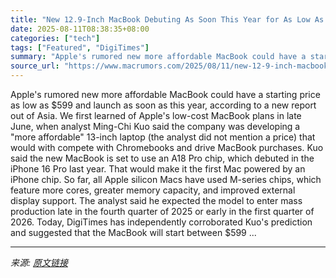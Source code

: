 ```yaml
---
title: "New 12.9-Inch MacBook Debuting As Soon This Year for As Low As $599"
date: 2025-08-11T08:38:35+08:00
categories: ["tech"]
tags: ["Featured", "DigiTimes"]
summary: "Apple's rumored new more affordable MacBook could have a starting price as low as &#36;599 and launch as soon as this year, according to a new report out of Asia. We first learned of Apple's low-cost "
source_url: "https://www.macrumors.com/2025/08/11/new-12-9-inch-macbook-launch-this-year-599-price/"
---
```


Apple's rumored new more affordable MacBook could have a starting price as low as &#36;599 and launch as soon as this year, according to a new report out of Asia. We first learned of Apple's low-cost MacBook plans in late June, when analyst Ming-Chi Kuo said the company was developing a "more affordable" 13-inch laptop (the analyst did not mention a price) that would with compete with Chromebooks and drive MacBook purchases. Kuo said the new MacBook is set to use an A18 Pro chip, which debuted in the iPhone 16 Pro last year. That would make it the first Mac powered by an iPhone chip. So far, all Apple silicon Macs have used M-series chips, which feature more cores, greater memory capacity, and improved external display support. The analyst said he expected the model to enter mass production late in the fourth quarter of 2025 or early in the first quarter of 2026. Today, DigiTimes has independently corroborated Kuo's prediction and suggested that the MacBook will start between &#36;599 ...

---

*来源: [原文链接](https://www.macrumors.com/2025/08/11/new-12-9-inch-macbook-launch-this-year-599-price/)*
